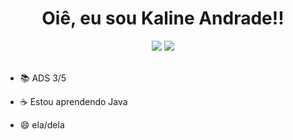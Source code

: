 <h1 align="center"> Oiê, eu sou Kaline Andrade!!</h1>

<div align="center"> 
  <a href="https://www.instagram.com/kaline_083/" target="_blank"><img src="https://img.shields.io/badge/-Instagram-%23E4405F?style=for-the-badge&logo=instagram&logoColor=white" target="_blank"></a>
  <a href="https://www.linkedin.com/in/kaline-andrade-085b332a5/" target="_blank"><img src="https://img.shields.io/badge/-LinkedIn-%230077B5?style=for-the-badge&logo=linkedin&logoColor=white" target="_blank"></a>   
</div>

<br>

- 📚 ADS 3/5
- ☕ Estou aprendendo Java

- 😄 ela/dela  

